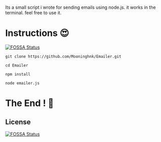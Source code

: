 Its a small script i wrote for sending emails using node.js. it works in the terminal. feel free to use it.

# Instructions 😍
[![FOSSA Status](https://app.fossa.io/api/projects/git%2Bgithub.com%2FMooninghnk%2FEmailer.svg?type=shield)](https://app.fossa.io/projects/git%2Bgithub.com%2FMooninghnk%2FEmailer?ref=badge_shield)

```git clone https://github.com/Mooninghnk/Emailer.git```

```cd Emailer```

```npm install ```

```node emailer.js```

# The End ! 👻


## License
[![FOSSA Status](https://app.fossa.io/api/projects/git%2Bgithub.com%2FMooninghnk%2FEmailer.svg?type=large)](https://app.fossa.io/projects/git%2Bgithub.com%2FMooninghnk%2FEmailer?ref=badge_large)